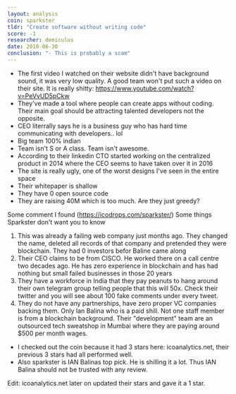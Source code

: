 ```yaml
---
layout: analysis
coin: sparkster
tldr: "Create software without writing code"
score: -1
researcher: demiculus
date: 2018-06-30
conclusion: "- This is probably a scam"
---
```


- The first video I watched on their website didn't have background sound, it was very low quality. A good team won't put such a video on their site. It is really shitty: https://www.youtube.com/watch?v=PeVvUD5pCkw
- They've made a tool where people can create apps without coding. Their main goal should be attracting talented developers not the opposite.
- CEO literrally says he is a business guy who has hard time communicating with developers.. lol
- Big team 100% indian
- Team isn't S or A class. Team isn't awesome.
- According to their linkedin CTO started working on the centralized product in 2014 where the CEO seems to have taken over it in 2016
- The site is really ugly, one of the worst designs I've seen in the entire space
- Their whitepaper is shallow
- They have 0 open source code
- They are raising 40M which is too much. Are they just greedy?

Some comment I found (https://icodrops.com/sparkster/)
Some things Sparkster don't want you to know
1. This was already a failing web company just months ago. They changed the name, deleted all records of that company and pretended they were blockchain. They had 0 investors befor Baline came along
2. Their CEO claims to be from CISCO. He worked there on a call centre two decades ago. He has zero experience in blockchain and has had nothing but small failed businesses in those 20 years
3. They have a workforce in India that they pay peanuts to hang around their own telegram group telling people that this will 50x. Check their twitter and you will see about 100 fake comments under every tweet.
4. They do not have any partnerships, have zero proper VC companies backing them. Only Ian Balina who is a paid shill. Not one staff member is from a blockchain background. Their "development" team are an outsourced tech sweatshop in Mumbai where they are paying around $500 per month wages.

- I checked out the coin because it had 3 stars here: icoanalytics.net, their previous 3 stars had all performed well. 
- Also sparkster is IAN Balinas top pick. He is shilling it a lot. Thus IAN Balina should not be trusted with any review.

Edit: icoanalytics.net later on updated their stars and gave it a 1 star.